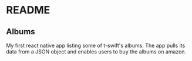 # README

## Albums

My first react native app listing some of t-swift's albums. The app pulls its data from a JSON object and enables users to buy the albums on amazon. 
